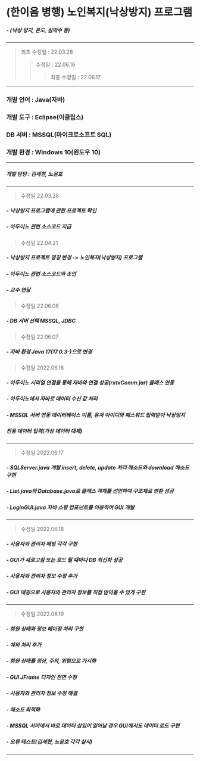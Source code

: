 # (한이음 병행) 노인복지(낙상방지) 프로그램
 ##### - (낙상 방지, 온도, 심박수 등)
---
> 최초 수정일 : 22.03.28
>> 수정일 : 22.06.16
>>> 최종 수정일 : 22.06.17
---
### 개발 언어 : Java(자바)
### 개발 도구 : Eclipse(이클립스)
### DB 서버 : MSSQL(마이크로소프트 SQL)
### 개발 환경 : Windows 10(윈도우 10)
---
##### 개발 담당 : 김세현, 노윤호
---
> 수정일 22.03.28
##### - 낙상방지 프로그램에 관한 프로젝트 확인
##### - 아두이노 관련 소스코드 지급
> 수정일 22.04.21
##### - 낙상방지 프로젝트 명칭 변경 -> 노인복지(낙상방지) 프로그램
##### - 아두이노 관련 소스코드와 조언
##### - 교수 면담
> 수정일 22.06.06
##### - DB 서버 선택 MSSQL, JDBC
> 수정일 22.06.07
##### - 자바 환경 Java 17(17.0.3-)으로 변경
> 수정일 2022.06.16
##### - 아두이노 시리얼 연결을 통해 자바와 연결 성공(rxtxComm.jar) 클래스 연동
##### - 아두이노에서 자바로 데이터 수신 값 처리 
##### - MSSQL 서버 연동 데이터베이스 이름, 유저 아이디와 패스워드 입력받아 낙상방지
#####   전용 데이터 입력(가상 데이터 대체)
---
> 수정일 2022.06.17
##### - SQLServer.java 개발 insert, delete, update 처리 메소드와 download 메소드 구현
##### - List.java와 Database.java로 클래스 객체를 선언하여 구조체로 변환 성공
##### - LoginGUI.java 자바 스윙 컴포넌트를 이용하여 GUI 개발
---
> 수정일 2022.06.18
##### - 사용자와 관리자 매핑 각각 구현
##### - GUI가 새로고침 또는 로드 될 때마다 DB 최신화 성공
##### - 사용자와 관리자 정보 수정 추가
##### - GUI 매핑으로 사용자와 관리자 정보를 직접 받아올 수 있게 구현
---
> 수정일 2022.06.19
##### - 회원 상태와 정보 페이징 처리 구현
##### - 예외 처리 추가
##### - 회원 상태를 정상, 주의, 위험으로 가시화
##### - GUI JFrame 디자인 전면 수정
##### - 사용자와 관리자 정보 수정 해결
##### - 메소드 최적화
##### - MSSQL 서버에서 바로 데이터 삽입이 일어날 경우 GUI에서도 데이터 로드 구현
##### - 오류 테스트(김세현, 노윤호 각각 실시)
---
